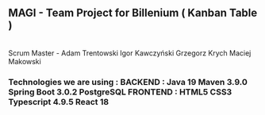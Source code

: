 <h2>
  MAGI - Team Project for Billenium ( Kanban Table )
</h2>
<br>
  Scrum Master - Adam Trentowski
  Igor Kawczyński
  Grzegorz Krych
  Maciej Makowski
</br>
<h3>
  Technologies we are using :
  BACKEND :
  Java 19
  Maven 3.9.0
  Spring Boot 3.0.2
  PostgreSQL
  FRONTEND :
  HTML5
  CSS3
  Typescript 4.9.5
  React 18
</h3>
